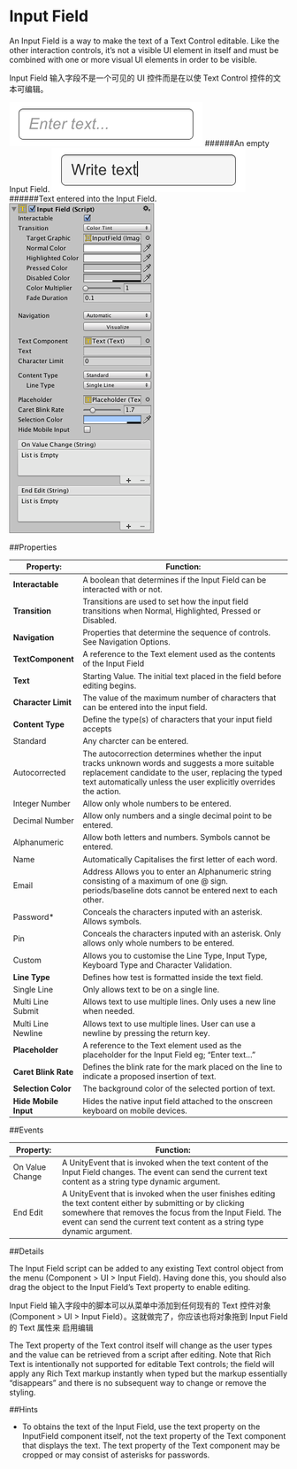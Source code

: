 # Input Field

An Input Field is a way to make the text of a Text Control editable. Like the other interaction controls, it’s not a visible UI element in itself and must be combined with one or more visual UI elements in order to be visible.

Input Field 输入字段不是一个可见的 UI 控件而是在以使 Text Control 控件的文本可编辑。

![](Main/UI_InputFieldExample.png)
######An empty Input Field.
![](Main/UI_InputFieldExample2.png)
######Text entered into the Input Field.
![](Main/UI_InputFieldInspector.png)

##Properties

| Property:	 | Function: |
| -- | -- |
| **Interactable**	 | A boolean that determines if the Input Field can be interacted with or not. |
| **Transition**	 | Transitions are used to set how the input field transitions when Normal, Highlighted, Pressed or Disabled. |
| **Navigation**	 | Properties that determine the sequence of controls. See Navigation Options. |
| **TextComponent**	 | A reference to the Text element used as the contents of the Input Field |
| **Text**	 | Starting Value. The initial text placed in the field before editing begins. |
| **Character Limit**	 | The value of the maximum number of characters that can be entered into the input field. |
| **Content Type**	 | Define the type(s) of characters that your input field accepts |
| Standard	 | Any charcter can be entered. |
| Autocorrected	 | The autocorrection determines whether the input tracks unknown words and suggests a more suitable replacement candidate to the user, replacing the typed text automatically unless the user explicitly overrides the action. |
| Integer Number	 | Allow only whole numbers to be entered. |
| Decimal Number	 | Allow only numbers and a single decimal point to be entered. |
| Alphanumeric	 | Allow both letters and numbers. Symbols cannot be entered. |
| Name	 | Automatically Capitalises the first letter of each word. |
| Email  | Address	Allows you to enter an Alphanumeric string consisting of a maximum of one @ sign. periods/baseline dots cannot be entered next to each other. |
| Password*	 | Conceals the characters inputed with an asterisk. Allows symbols. |
| Pin	 | Conceals the characters inputed with an asterisk. Only allows only whole numbers to be entered. |
| Custom	 | Allows you to customise the Line Type, Input Type, Keyboard Type and Character Validation. |
| **Line Type**	 | Defines how test is formatted inside the text field. |
| Single Line	 | Only allows text to be on a single line. |
| Multi Line Submit	 | Allows text to use multiple lines. Only uses a new line when needed. |
| Multi Line Newline | Allows text to use multiple lines. User can use a newline by pressing the return key. |
| **Placeholder**	 | A reference to the Text element used as the placeholder for the Input Field eg; “Enter text…” |
| **Caret Blink Rate**	 | Defines the blink rate for the mark placed on the line to indicate a proposed insertion of text. |
| **Selection Color**	 | The background color of the selected portion of text. |
| **Hide Mobile Input**	 | Hides the native input field attached to the onscreen keyboard on mobile devices. |
##Events

| Property:	 | Function: |
| -- | -- |
| On Value Change	 | A UnityEvent that is invoked when the text content of the Input Field changes. The event can send the current text content as a string type dynamic argument. |
| End Edit	 | A UnityEvent that is invoked when the user finishes editing the text content either by submitting or by clicking somewhere that removes the focus from the Input Field. The event can send the current text content as a string type dynamic argument. |
##Details

The Input Field script can be added to any existing Text control object from the menu (Component > UI > Input Field). Having done this, you should also drag the object to the Input Field’s Text property to enable editing.

Input Field 输入字段中的脚本可以从菜单中添加到任何现有的 Text 控件对象 (Component > UI > Input Field）。这就做完了，你应该也将对象拖到 Input Field 的 Text 属性来 启用编辑

The Text property of the Text control itself will change as the user types and the value can be retrieved from a script after editing. Note that Rich Text is intentionally not supported for editable Text controls; the field will apply any Rich Text markup instantly when typed but the markup essentially “disappears” and there is no subsequent way to change or remove the styling.

##Hints

* To obtains the text of the Input Field, use the text property on the InputField component itself, not the text property of the Text component that displays the text. The text property of the Text component may be cropped or may consist of asterisks for passwords.